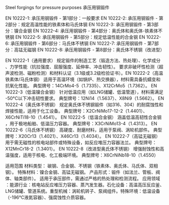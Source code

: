 Steel forgings for pressure purposes
承压用钢锻件

EN 10222-1: 承压用钢锻件 - 第1部分：一般要求
EN 10222-2: 承压用钢锻件 - 第2部分：规定高温性能的铁素体和马氏体钢
EN 10222-3: 承压用钢锻件 - 第3部分：镍合金钢
EN 10222-4: 承压用钢锻件 - 第4部分：奥氏体和奥氏体-铁素体不锈钢
EN 10222-5: 承压用钢锻件 - 第5部分：规定低温性能的合金钢
EN 10222-6: 承压用钢锻件 - 第6部分：马氏体不锈钢
EN 10222-7: 承压用钢锻件 - 第7部分：高锰无磁钢
EN 10222-8: 承压用钢锻件 - 第8部分：奥氏体不锈钢（改进型）

​EN 10222-1​​（通用要求）
规定锻件的​​制造工艺​​（锻造方法、热处理）、​​化学成分​​、​​力学性能​​（抗拉强度、屈服强度、延伸率、冲击韧性）。
要求​​非破坏性检测​​（超声波检测、磁粉检测）和​​材料认证​​（3.1级或3.2级检验证书）。
​​EN 10222-2​​（高温铁素体/马氏体钢）
适用于​​高温环境​​（如锅炉、热交换器），材料需具备​​抗蠕变​​和​​抗氧化​​性能。
典型牌号：​​14CrMo4-5​​（1.7335）、​​X12CrMo5​​（1.7362）。
​​EN 10222-3​​（低温镍合金钢）
针对​​低温应用​​（如LNG储罐、低温管道），材料需满足​​-50°C以下冲击韧性​​要求。
典型牌号：​​12Ni14​​（1.5637）、​​X8Ni9​​（1.5662）。
​​EN 10222-4​​（奥氏体不锈钢）
规定​​奥氏体不锈钢锻件​​（如316、304）的耐腐蚀性和焊接性能，适用于化工设备。
典型牌号：​​X2CrNiMo17-12-2​​（1.4401）、​​X6CrNiTi18-10​​（1.4541）。
​​EN 10222-5​​（低温合金钢）
涵盖​​低温高韧性合金钢​​，用于极地船舶、低温压力容器。
典型牌号：​​X3CrNiMo13-4​​（1.4313）。
​​EN 10222-6​​（马氏体不锈钢）
高硬度、耐磨材料，适用于泵阀、涡轮机部件。
典型牌号：​​X20Cr13​​（1.4021）、​​X46Cr13​​（1.4034）。
​​EN 10222-7​​（高锰无磁钢）
用于需​​无磁性​​的核电站部件或特殊设备，如反应堆压力容器法兰。
典型牌号：​​X12MnCr18-2​​（1.3401）。
​​EN 10222-8​​（改进型奥氏体不锈钢）
增强耐蚀性和高温强度，适用于核电、化工极端环境。
典型牌号：​​X6CrNiNb18-10​​（1.4550）

适用范围​​
​​材料类型​​：
碳钢、合金钢、不锈钢（铁素体、奥氏体、马氏体、双相钢）。
特殊材料：镍合金钢、高锰无磁钢。
​​产品形式​​：
​​锻件​​（如法兰、管板、阀体、轴类部件）。
适用于​​承压部件​​，需通过严格的热处理和检测流程。
​​应用领域​​：
​​能源行业​​：核电站反应堆压力容器、蒸汽发生器。
​​石化设备​​：高温高压反应釜、LNG储罐、管道系统。
​​重型机械​​：涡轮机转子、泵阀组件。
​​特殊环境​​：低温设备（-196°C液氮容器）、强腐蚀性介质容器。

